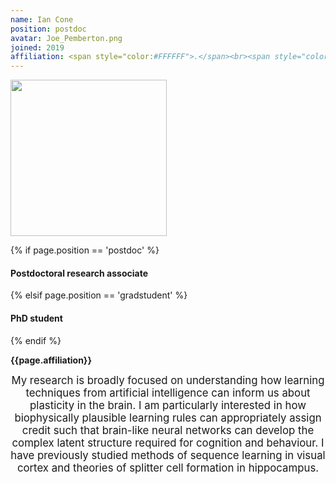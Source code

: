 ```yaml
---
name: Ian Cone
position: postdoc
avatar: Joe_Pemberton.png
joined: 2019
affiliation: <span style="color:#FFFFFF">.</span><br><span style="color:#FFFFFF">.</span>
---
```


<img width="250" src="{{site.baseurl}}/images/people/{{page.avatar}}" data-action="zoom">

 {% if page.position == 'postdoc' %}
<h4>Postdoctoral research associate</h4>
 {% elsif page.position == 'gradstudent' %}
<h4>PhD student</h4>
 {% endif %}

<b>{{page.affiliation}}</b>

<header class="masthead text-justify" style="font-size:120%">
My research is broadly focused on understanding how learning techniques from artificial intelligence can inform us about plasticity in the brain.  I am particularly interested in how biophysically plausible learning rules can appropriately assign credit such that brain-like neural networks can develop the complex latent structure required for cognition and behaviour. I have previously studied methods of sequence learning in visual cortex and theories of splitter cell formation in hippocampus.

</header>
<br><br>